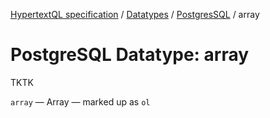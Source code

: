 [HypertextQL specification](../../README.md) / [Datatypes](../README.md) / [PostgresSQL](README.md) / array

# PostgreSQL Datatype: array

TKTK

`array` — Array — marked up as `ol`
